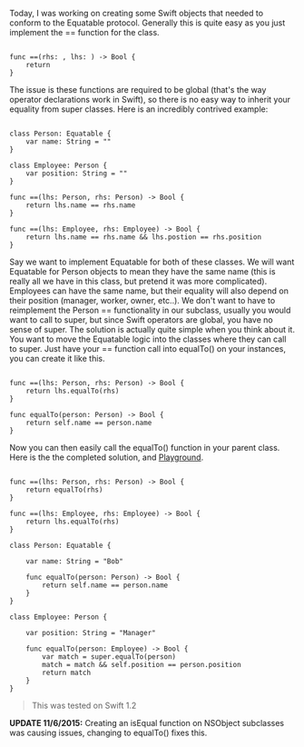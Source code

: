 <!--
Title: Inheriting Equatable in Swift
Date: 2015/08/25
Template: post
Blog: true
-->

Today, I was working on creating some Swift objects that needed to
conform to the Equatable protocol. Generally this is quite easy as you
just implement the == function for the class.

<pre><code class="language-swift">
func ==(rhs: , lhs: ) -> Bool {
    return 
}
</code></pre>

The issue is these functions are required to be global (that's the way
operator declarations work in Swift), so there is no easy way to inherit
your equality from super classes. Here is an incredibly contrived
example:

<pre><code class="language-swift">
class Person: Equatable {
    var name: String = ""
}

class Employee: Person {
    var position: String = ""
}

func ==(lhs: Person, rhs: Person) -> Bool {
    return lhs.name == rhs.name
}

func ==(lhs: Employee, rhs: Employee) -> Bool {
    return lhs.name == rhs.name && lhs.postion == rhs.position
}
</code></pre>

Say we want to implement Equatable for
both of these classes. We will want Equatable for Person objects to mean
they have the same name (this is really all we have in this class, but
pretend it was more complicated). Employees can have the same name, but
their equality will also depend on their position (manager, worker,
owner, etc..). We don't want to have to reimplement the Person ==
functionality in our subclass, usually you would want to call to super,
but since Swift operators are global, you have no sense of super.
The solution is actually quite simple when you think about it. You want
to move the Equatable logic into the classes where they can call to
super. Just have your == function call into equalTo() on your instances,
you can create it like this.

<pre><code class="language-swift">
func ==(lhs: Person, rhs: Person) -> Bool {
    return lhs.equalTo(rhs)
}

func equalTo(person: Person) -> Bool {
    return self.name == person.name
}
</code></pre>

Now you can then easily call the equalTo() function in your parent
class. Here is the the completed solution, and [Playground][1].

<pre><code class="language-swift">
func ==(lhs: Person, rhs: Person) -> Bool {
    return equalTo(rhs)
}

func ==(lhs: Employee, rhs: Employee) -> Bool {
    return lhs.equalTo(rhs)
}

class Person: Equatable {

    var name: String = "Bob"

    func equalTo(person: Person) -> Bool {
        return self.name == person.name
    }
}

class Employee: Person {

    var position: String = "Manager"

    func equalTo(person: Employee) -> Bool {
        var match = super.equalTo(person)
        match = match && self.position == person.position
        return match
    }
}
</code></pre>

> This was tested on Swift 1.2

**UPDATE 11/6/2015:** Creating an isEqual function on NSObject subclasses was causing issues, changing to
equalTo() fixes this.

[1]: content/downloads/Equatable.playground.zip